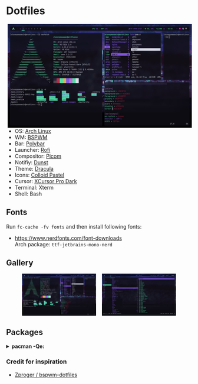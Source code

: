 <h1 align="left"> Dotfiles</h1> 
<img align="right" width="500px" src="https://raw.githubusercontent.com/alexeymasasin/dotfiles/refs/heads/main/images/bspwm.jpg"/>

- OS: <a target="_blank" href="https://archlinux.org/">Arch Linux</a> <br/>
- WM: <a target="_blank" href="https://github.com/baskerville/bspwm">BSPWM</a> <br/>
- Bar: <a target="_blank" href="https://github.com/polybar/polybar">Polybar</a> <br/>
- Launcher: <a target="_blank" href="https://github.com/davatorium/rofi">Rofi</a> <br/>
- Compositor: <a target="_blank" href="https://github.com/FT-Labs/picom">Picom</a> <br/>
- Notifiy: <a target="_blank" href="https://github.com/dunst-project/dunst">Dunst</a> <br/>
- Theme: <a target="_blank" href="https://draculatheme.com/gtk">Dracula</a> <br/>
- Icons: <a target="_blank" href="https://www.gnome-look.org/p/2200291">Colloid Pastel</a> <br/>
- Cursor: <a target="_blank" href="https://www.gnome-look.org/p/1481466">XCursor Pro Dark</a> <br/>
- Terminal: Xterm <br/>
- Shell: Bash <br/>

## Fonts
Run `fc-cache -fv fonts` and then install following fonts:
- https://www.nerdfonts.com/font-downloads <br>
      Arch package: `ttf-jetbrains-mono-nerd`

## Gallery
  <p align="center">
    <img src="https://raw.githubusercontent.com/alexeymasasin/dotfiles/refs/heads/main/images/bspwm.jpg" width="40%" />
    &nbsp;&nbsp;
    <img src="https://raw.githubusercontent.com/alexeymasasin/dotfiles/refs/heads/main/images/ranger.jpg" width="40%" />
  </p>

## Packages
<details>
  <summary><b>pacman -Qe:</b></summary>
  
  ```
    alacritty 0.13.2-3
    amd-ucode 20240909.552ed9b8-1
    base 3-2
    base-devel 1-2
    blueberry 1.4.8-2
    bluez-utils 5.78-1
    bspwm 0.9.10-4
    deskreen 2.0.4-5
    discord 0.0.70-1
    dmenu 5.3-3
    dunst 1.11.0-1
    efibootmgr 18-3
    feh 3.10.3-1
    firefox 131.0-1
    flameshot 12.1.0-5
    git 2.47.0-1
    gpick 0.3-2
    grub 2:2.12-3
    gst-plugin-pipewire 1:1.2.5-1
    gvfs 1.56.0-1
    htop 3.3.0-3
    i2c-tools 4.3-6
    i3lock 2.15-2
    intel-media-driver 24.3.3-1
    iwd 2.22-1
    libpulse 17.0-3
    libva-intel-driver 2.4.1-3
    libva-mesa-driver 1:24.2.4-1
    linux 6.11.2.arch1-1
    linux-firmware 20240909.552ed9b8-1
    lsof 4.99.3-2
    lxappearance 0.6.3-5
    ly 1.0.2-1
    nano 8.2-1
    neofetch 7.1.0-2
    neovim 0.10.2-1
    network-manager-applet 1.36.0-1
    networkmanager 1.48.10-1
    nodejs-lts-iron 20.18.0-1
    noto-fonts-cjk 20230817-2
    ntfs-3g 2022.10.3-1
    openrgb 0.9-4
    os-prober 1.81-2
    pavucontrol 1:6.1-1
    picom 12.1-3
    pipewire 1:1.2.5-1
    pipewire-alsa 1:1.2.5-1
    pipewire-jack 1:1.2.5-1
    polybar 3.7.2-2
    pulseaudio 17.0-3
    pulseaudio-bluetooth 17.0-3
    rofi 1.7.5-3
    rxvt-unicode 9.31-6
    smartmontools 7.4-2
    sxhkd 0.6.2-4
    telegram-desktop 5.6.1-1
    thunar-volman 4.18.0-3
    unzip 6.0-21
    vi 1:070224-6
    vim 9.1.0764-1
    visual-studio-code-bin 1.94.0-1
    vlc 3.0.21-6
    vulkan-intel 1:24.2.4-1
    vulkan-radeon 1:24.2.4-1
    wget 1.24.5-3
    wireless_tools 30.pre9-4
    wireplumber 0.5.6-1
    xclip 0.13-5
    xcolor 0.5.1-4
    xdg-utils 1.2.1-1
    xdo 0.5.7-3
    xf86-video-amdgpu 23.0.0-2
    xf86-video-ati 1:22.0.0-2
    xf86-video-nouveau 1.0.17-3
    xf86-video-vmware 13.4.0-3
    xorg-server 21.1.13-1
    xorg-xinit 1.4.2-2
    xorg-xrandr 1.5.2-2
    yarn 1.22.22-2
    zram-generator 1.1.2-1
  ```
</details>

### Credit for inspiration
- [Zproger / bspwm-dotfiles](https://github.com/Zproger/bspwm-dotfiles)
